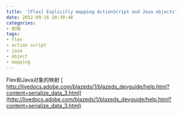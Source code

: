 ```yaml
---
title: '[Flex] Explicitly mapping ActionScript and Java objects'
date: 2012-09-16 10:30:48
categories: 
- 前端
tags: 
- flex
- action script
- java
- object
- mapping
---
```

Flex和Java对象的映射
[ http://livedocs.adobe.com/blazeds/1/blazeds_devguide/help.html?content=serialize_data_3.html](http://livedocs.adobe.com/blazeds/1/blazeds_devguide/help.html?content=serialize_data_3.html)
